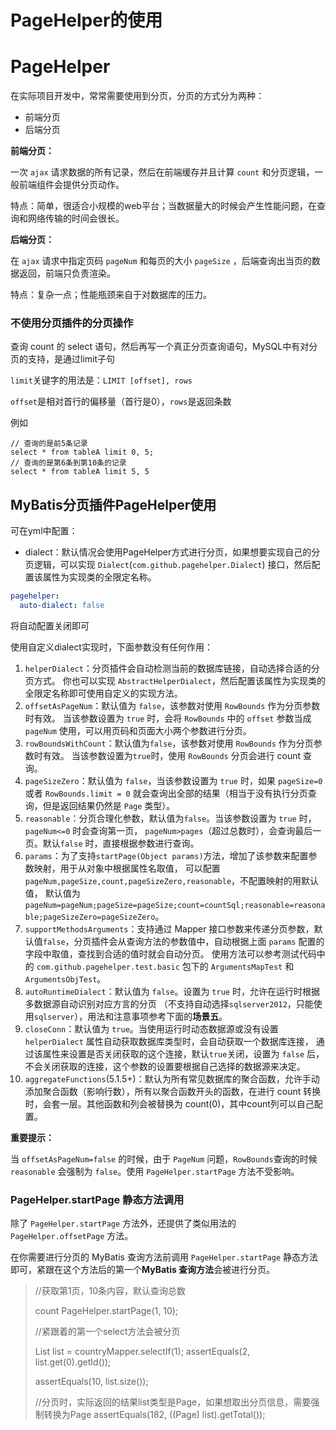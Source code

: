 # PageHelper的使用


# PageHelper

在实际项目开发中，常常需要使用到分页，分页的方式分为两种：

* 前端分页
* 后端分页

**前端分页：**

一次 `ajax` 请求数据的所有记录，然后在前端缓存并且计算 `count` 和分页逻辑，一般前端组件会提供分页动作。

特点：简单，很适合小规模的web平台；当数据量大的时候会产生性能问题，在查询和网络传输的时间会很长。

**后端分页：**

在 `ajax` 请求中指定页码 `pageNum` 和每页的大小 `pageSize` ，后端查询出当页的数据返回，前端只负责渲染。

特点：复杂一点；性能瓶颈来自于对数据库的压力。

### 不使用分页插件的分页操作

查询 count 的 select 语句，然后再写一个真正分页查询语句，MySQL中有对分页的支持，是通过limit子句

`limit`关键字的用法是：`LIMIT [offset], rows`

`offset`是相对首行的偏移量（首行是0），`rows`是返回条数

例如

```mysql
// 查询的是前5条记录
select * from tableA limit 0, 5;
// 查询的是第6条到第10条的记录
select * from tableA limit 5, 5
```

## MyBatis分页插件PageHelper使用

可在yml中配置：

* dialect：默认情况会使用PageHelper方式进行分页，如果想要实现自己的分页逻辑，可以实现 `Dialect`(`com.github.pagehelper.Dialect`) 接口，然后配置该属性为实现类的全限定名称。

```yml
pagehelper:
  auto-dialect: false
```

将自动配置关闭即可

使用自定义dialect实现时，下面参数没有任何作用：

1. `helperDialect`：分页插件会自动检测当前的数据库链接，自动选择合适的分页方式。
    你也可以实现 `AbstractHelperDialect`，然后配置该属性为实现类的全限定名称即可使用自定义的实现方法。
2. `offsetAsPageNum`：默认值为 `false`，该参数对使用 `RowBounds` 作为分页参数时有效。 当该参数设置为 `true` 时，会将 `RowBounds` 中的 `offset` 参数当成 `pageNum` 使用，可以用页码和页面大小两个参数进行分页。
3. `rowBoundsWithCount`：默认值为`false`，该参数对使用 `RowBounds` 作为分页参数时有效。 当该参数设置为`true`时，使用 `RowBounds` 分页会进行 count 查询。
4. `pageSizeZero`：默认值为 `false`，当该参数设置为 `true` 时，如果 `pageSize=0` 或者 `RowBounds.limit = 0` 就会查询出全部的结果（相当于没有执行分页查询，但是返回结果仍然是 `Page` 类型）。
5. `reasonable`：分页合理化参数，默认值为`false`。当该参数设置为 `true` 时，`pageNum<=0` 时会查询第一页， `pageNum>pages`（超过总数时），会查询最后一页。默认`false` 时，直接根据参数进行查询。
6. `params`：为了支持`startPage(Object params)`方法，增加了该参数来配置参数映射，用于从对象中根据属性名取值， 可以配置 `pageNum,pageSize,count,pageSizeZero,reasonable`，不配置映射的用默认值， 默认值为`pageNum=pageNum;pageSize=pageSize;count=countSql;reasonable=reasonable;pageSizeZero=pageSizeZero`。
7. `supportMethodsArguments`：支持通过 Mapper 接口参数来传递分页参数，默认值`false`，分页插件会从查询方法的参数值中，自动根据上面 `params` 配置的字段中取值，查找到合适的值时就会自动分页。 使用方法可以参考测试代码中的 `com.github.pagehelper.test.basic` 包下的 `ArgumentsMapTest` 和 `ArgumentsObjTest`。
8. `autoRuntimeDialect`：默认值为 `false`。设置为 `true` 时，允许在运行时根据多数据源自动识别对应方言的分页 （不支持自动选择`sqlserver2012`，只能使用`sqlserver`），用法和注意事项参考下面的**场景五**。
9. `closeConn`：默认值为 `true`。当使用运行时动态数据源或没有设置 `helperDialect` 属性自动获取数据库类型时，会自动获取一个数据库连接， 通过该属性来设置是否关闭获取的这个连接，默认`true`关闭，设置为 `false` 后，不会关闭获取的连接，这个参数的设置要根据自己选择的数据源来决定。
10. `aggregateFunctions`(5.1.5+)：默认为所有常见数据库的聚合函数，允许手动添加聚合函数（影响行数），所有以聚合函数开头的函数，在进行 count 转换时，会套一层。其他函数和列会被替换为 count(0)，其中count列可以自己配置。

**重要提示：**

当 `offsetAsPageNum=false` 的时候，由于 `PageNum` 问题，`RowBounds`查询的时候 `reasonable` 会强制为 `false`。使用 `PageHelper.startPage` 方法不受影响。

### PageHelper.startPage 静态方法调用

除了 `PageHelper.startPage` 方法外，还提供了类似用法的 `PageHelper.offsetPage` 方法。

在你需要进行分页的 MyBatis 查询方法前调用 `PageHelper.startPage` 静态方法即可，紧跟在这个方法后的第一个**MyBatis 查询方法**会被进行分页。

> //获取第1页，10条内容，默认查询总数
>
> count PageHelper.startPage(1, 10); 
>
> //紧跟着的第一个select方法会被分页 
>
> List<Country> list = countryMapper.selectIf(1); assertEquals(2, list.get(0).getId()); 
>
> assertEquals(10, list.size());
>
>  //分页时，实际返回的结果list类型是Page<E>，如果想取出分页信息，需要强制转换为Page<E> assertEquals(182, ((Page) list).getTotal());
>


